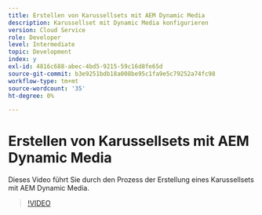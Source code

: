 ```yaml
---
title: Erstellen von Karussellsets mit AEM Dynamic Media
description: Karussellset mit Dynamic Media konfigurieren
version: Cloud Service
role: Developer
level: Intermediate
topic: Development
index: y
exl-id: 4816c688-abec-4bd5-9215-59c16d8fe65d
source-git-commit: b3e9251bdb18a008be95c1fa9e5c79252a74fc98
workflow-type: tm+mt
source-wordcount: '35'
ht-degree: 0%

---
```


# Erstellen von Karussellsets mit AEM Dynamic Media

Dieses Video führt Sie durch den Prozess der Erstellung eines Karussellsets mit AEM Dynamic Media.

>[!VIDEO](https://video.tv.adobe.com/v/335380?quality=12&learn=on)
